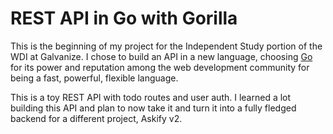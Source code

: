 # REST API in Go with Gorilla

This is the beginning of my project for the Independent Study portion of the WDI at Galvanize. I chose to build an API in a new language, choosing [Go](http://golang.org) for its power and reputation among the web development community for being a fast, powerful, flexible language.  

This is a toy REST API with todo routes and user auth. I learned a lot building this API and plan to now take it and turn it into a fully fledged backend for a different project, Askify v2.

